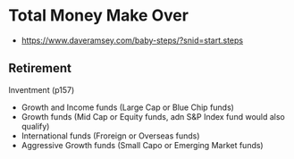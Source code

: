 # Total Money Make Over
* https://www.daveramsey.com/baby-steps/?snid=start.steps

## Retirement
Inventment (p157)
* Growth and Income funds (Large Cap or Blue Chip funds)
* Growth funds (Mid Cap or Equity funds, adn S&P Index fund would also qualify)
* International funds (Froreign or Overseas funds)
* Aggressive Growth funds (Small Capo or Emerging Market funds)
